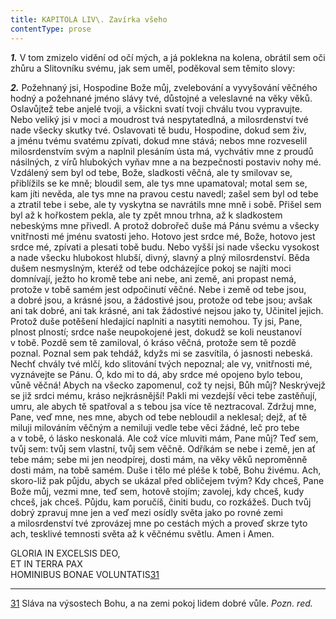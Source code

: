 ```yaml
---
title: KAPITOLA LIV\. Zavírka všeho
contentType: prose
---
```


<section>

**_1._** V tom zmizelo vidění od očí mých, a já poklekna na kolena, obrátil sem oči zhůru a Slitovníku svému, jak sem uměl, poděkoval sem těmito slovy:

</section>

<section>

**_2._** Požehnaný jsi, Hospodine Bože můj, zvelebování a vyvyšování věčného hodný a požehnané jméno slávy tvé, důstojné a veleslavné na věky věků. Oslavůjtež tebe anjelé tvoji, a všickni svatí tvoji chválu tvou vypravujte. Nebo veliký jsi v moci a moudrost tvá nespytatedlná, a milosrdenství tvé nade všecky skutky tvé. Oslavovati tě budu, Hospodine, dokud sem živ, a jménu tvému svatému zpívati, dokud mne stává; nebos mne rozveselil milosrdenstvím svým a naplnil plesáním ústa má, vychvátiv mne z proudů násilných, z vírů hlubokých vyňav mne a na bezpečnosti postaviv nohy mé. Vzdálený sem byl od tebe, Bože, sladkosti věčná, ale ty smilovav se, přiblížils se ke mně; bloudil sem, ale tys mne upamatoval; motal sem se, kam jíti nevěda, ale tys mne na pravou cestu navedl; zašel sem byl od tebe a ztratil tebe i sebe, ale ty vyskytna se navrátils mne mně i sobě. Přišel sem byl až k hořkostem pekla, ale ty zpět mnou trhna, až k sladkostem nebeskýms mne přivedl. A protož dobrořeč duše má Pánu svému a všecky vnitřnosti mé jménu svatosti jeho. Hotovo jest srdce mé, Bože, hotovo jest srdce mé, zpívati a plesati tobě budu. Nebo vyšší jsi nade všecku vysokost a nade všecku hlubokost hlubší, divný, slavný a plný milosrdenství. Běda dušem nesmyslným, kteréž od tebe odcházejíce pokoj se najíti moci domnívají, ježto ho kromě tebe ani nebe, ani země, ani propast nemá, protože v tobě samém jest odpočinutí věčné. Nebe i země od tebe jsou, a dobré jsou, a krásné jsou, a žádostivé jsou, protože od tebe jsou; avšak ani tak dobré, ani tak krásné, ani tak žádostivé nejsou jako ty, Učinitel jejich. Protož duše potěšení hledající naplniti a nasytiti nemohou. Ty jsi, Pane, plnost plností; srdce naše neupokojené jest, dokudž se koli neustanoví v tobě. Pozdě sem tě zamiloval, ó kráso věčná, protože sem tě pozdě poznal. Poznal sem pak tehdáž, kdyžs mi se zasvítila, ó jasnosti nebeská. Nechť chvály tvé mlčí, kdo slitování tvých nepoznal; ale vy, vnitřnosti mé, vyznávejte se Pánu. Ó, kdo mi to dá, aby srdce mé opojeno bylo tebou, vůně věčná! Abych na všecko zapomenul, což ty nejsi, Bůh můj? Neskrývejž se již srdci mému, kráso nejkrásnější! Pakli mi vezdejší věci tebe zastěňují, umru, ale abych tě spatřoval a s tebou jsa více tě neztracoval. Zdržuj mne, Pane, veď mne, nes mne, abych od tebe nebloudil a neklesal; dejž, ať tě miluji milováním věčným a nemiluji vedle tebe věci žádné, leč pro tebe a v tobě, ó lásko neskonalá. Ale což více mluviti mám, Pane můj? Teď sem, tvůj sem: tvůj sem vlastní, tvůj sem věčně. Odříkám se nebe i země, jen ať tebe mám; sebe mi jen neodpírej, dosti mám, na věky věků neproměnně dosti mám, na tobě samém. Duše i tělo mé pléše k tobě, Bohu živému. Ach, skoro-liž pak půjdu, abych se ukázal před obličejem tvým? Kdy chceš, Pane Bože můj, vezmi mne, teď sem, hotově stojím; zavolej, kdy chceš, kudy chceš, jak chceš. Půjdu, kam poručíš, činiti budu, co rozkážeš. Duch tvůj dobrý zpravuj mne jen a veď mezi osídly světa jako po rovné zemi a milosrdenství tvé zprovázej mne po cestách mých a proveď skrze tyto ach, tesklivé temnosti světa až k věčnému světlu. Amen i Amen.

GLORIA IN EXCELSIS DEO,  
ET IN TERRA PAX  
HOMINIBUS BONAE VOLUNTATIS[31](./resources/undefined)

* * *

[31](./resources/undefined) Sláva na výsostech Bohu, a na zemi pokoj lidem dobré vůle. _Pozn. red._

</section>
